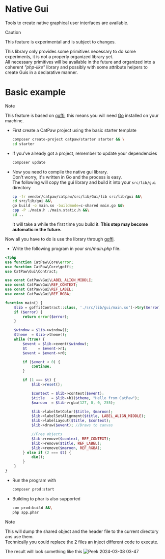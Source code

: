 # Native Gui

Tools to create native graphical user interfaces are available.


> [!CAUTION]
> This feature is experimental and is subject to changes.


This library only provides some primitives necessary to do some experiments, it is not a properly organized library yet.\
All necessary primitives will be available in the future and organized into a coherent _"php-like"_ library and possibly with some attribute helpers to create Guis in a declarative manner.

# Basic example

> [!NOTE]
> This feature is based on [goffi](./28.goffi.md),
> this means you will need [Go](https://go.dev/) installed on your machine.


- First create a CatPaw project using the basic starter template
  ```sh
  composer create-project catpaw/starter starter && \
  cd starter
  ```
- If you've already got a project, remember to update your dependencies
  ```sh
  composer update
  ```
- Now you need to compile the native gui library.\
  Don't worry, it's written in Go and the process is easy.\
  The following will copy the gui library and build it into your `src/lib/gui` directory
  ```sh
  cp -fr vendor/catpaw/catpaw/src/lib/Gui/lib src/lib/gui &&\
  cd src/lib/gui &&\
  go build -o main.so -buildmode=c-shared main.go &&\
  cpp -P ./main.h ./main.static.h &&\
  cd ..
  ```
  It will take a while the first time you build it.
  __This step may become automatic in the future.__

Now all you have to do is use the library through [goffi](./28.goffi.md).

- Write the following program in your _src/main.php_ file.

```php
<?php
use function CatPaw\Core\error;
use function CatPaw\Core\goffi;
use CatPaw\Gui\Contract;

use const CatPaw\Gui\LABEL_ALIGN_MIDDLE;
use const CatPaw\Gui\REF_CONTEXT;
use const CatPaw\Gui\REF_LABEL;
use const CatPaw\Gui\REF_RGBA;

function main() {
    $lib = goffi(Contract::class, './src/lib/gui/main.so')->try($error);
    if ($error) {
        return error($error);
    }

    $window = $lib->window();
    $theme  = $lib->theme();
    while (true) {
        $event = $lib->event($window);
        $t     = $event->r1;
        $event = $event->r0;

        if ($event < 0) {
            continue;
        }

        if (1 === $t) {
            $lib->reset();

            $context = $lib->context($event);
            $title   = $lib->h1($theme, "Hello from CatPaw");
            $maroon  = $lib->rgba(127, 0, 0, 255);

            $lib->labelSetColor($title, $maroon);
            $lib->labelSetAlignment($title, LABEL_ALIGN_MIDDLE);
            $lib->labelLayout($title, $context);
            $lib->draw($event); //Draws to canvas

            //Free objects
            $lib->remove($context, REF_CONTEXT);
            $lib->remove($title, REF_LABEL);
            $lib->remove($maroon, REF_RGBA);
        } else if (2 === $t) {
            die();
        }
    }
}
```

- Run the program with
  ```sh
  composer prod:start
  ```

- Building to phar is also supported
  ```sh
  com prod:build &&\
  php app.phar
  ```

> [!NOTE]
> This will dump the shared object and the header file to the current directory ans use them.\
> Technically you could replace the 2 files an inject different code to execute.


The result will look something like this
![Peek 2024-03-08 03-47](https://github.com/tncrazvan/catpaw/assets/6891346/39d8e08f-df2f-42bc-a1bb-dec2d2fc2a1c)
